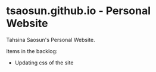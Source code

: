 # tsaosun.github.io - Personal Website

Tahsina Saosun's Personal Website. 

Items in the backlog:
- Updating css of the site